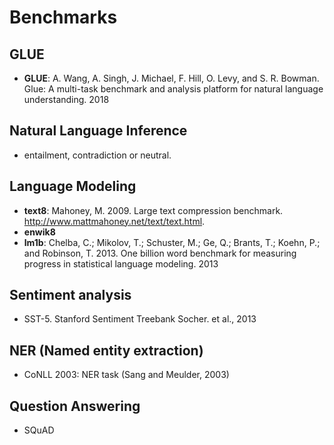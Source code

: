 # Benchmarks

## GLUE
- **GLUE**: A. Wang, A. Singh, J. Michael, F. Hill, O. Levy, and S. R. Bowman. Glue: A multi-task benchmark and analysis platform for natural language understanding. 2018

## Natural Language Inference
- entailment, contradiction or neutral.

## Language Modeling
- **text8**: Mahoney, M. 2009. Large text compression benchmark. http://www.mattmahoney.net/text/text.html.
- **enwik8**
- **lm1b**: Chelba, C.; Mikolov, T.; Schuster, M.; Ge, Q.; Brants, T.; Koehn, P.; and Robinson, T. 2013. One billion word benchmark for measuring progress in statistical language modeling. 2013

## Sentiment analysis
- SST-5. Stanford Sentiment Treebank Socher. et al., 2013

## NER (Named entity extraction)
- CoNLL 2003: NER task (Sang and Meulder, 2003)

## Question Answering
- SQuAD